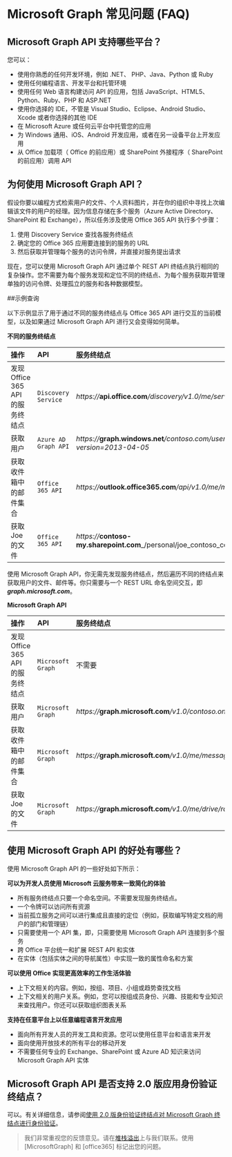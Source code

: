 
# Microsoft Graph 常见问题 (FAQ)

## Microsoft Graph API 支持哪些平台？
<!--
Apps can use the Microsoft Graph API to perform create, read, update, and delete (CRUD) operations on data sources and entities, giving them seamless access to work data. 

**Ease of use--one endpoint, all Office 365 data under one roof**

You can use the API in four steps:
1.  Select your programming language and development environment.
2.  Build your app.
3.  Optionally, host your app in Microsoft Azure or any cloud platform you choose.
4.  Authenticate your users by using single sign-on with Azure AD.

As a developer you can use the API to create custom apps that access and interact with all the richness of enterprise and productivity data--users, groups, organizational contacts, files, folders, mail, calendar, insights and relationships--and build apps across all mobile, web, and desktop platforms. No matter your development platform or tools. Using a single service endpoint to access those entities and data. And a single authentication flow.  -->

您可以：

<!--Just like in Office 365 APIs, Office 365 unified endpoint API  allows you to build apps using any development environment of your choice:  -->

- 使用你熟悉的任何开发环境，例如 .NET、 PHP、Java、Python 或 Ruby
- 使用任何编程语言、开发平台和托管环境
- 使用任何 Web 语言构建访问 API 的应用，包括 JavaScript、HTML5、Python、Ruby、PHP 和 ASP.NET  
- 使用你选择的 IDE，不管是 Visual Studio、Eclipse、Android Studio、Xcode 或者你选择的其他 IDE
- 在 Microsoft Azure 或任何云平台中托管您的应用
- 为 Windows 通用、iOS、Android 开发应用，或者在另一设备平台上开发应用
- 从 Office 加载项（ Office 的前应用）或 SharePoint 外接程序（ SharePoint 的前应用）调用 API
 


## 为何使用 Microsoft Graph API？

假设你要以编程方式检索用户的文件、个人资料图片，并在你的组织中寻找上次编辑该文件的用户的经理。因为信息存储在多个服务（Azure Active Directory、SharePoint 和 Exchange），所以任务涉及使用 Office 365 API 执行多个步骤： 

1. 使用 Discovery Service 查找各服务终结点 
2. 确定您的 Office 365 应用要连接到的服务的 URL
3. 然后获取并管理每个服务的访问令牌，并直接对服务提出请求

现在，您可以使用 Microsoft Graph API 通过单个 REST API 终结点执行相同的复杂操作。您不需要为每个服务发现和定位不同的终结点、为每个服务获取并管理单独的访问令牌、处理孤立的服务和各种数据模型。

##示例查询

以下示例显示了用于通过不同的服务终结点与 Office 365 API 进行交互的当前模型，以及如果通过 Microsoft Graph API 进行又会变得如何简单。

**不同的服务终结点**

|   **操作**                  |  **API**                          |  **服务终结点** |
|:-----------------------------|:-----------------------------------------|:-----------------|
| 发现 Office 365 API 的服务终结点               |     `Discovery Service`           | _https://_**api.office.com**_/discovery/v1.0/me/services_ |
| 获取用户           |     `Azure AD Graph API` | _https://_**graph.windows.net**_/contoso.com/users?api-version=2013-04-05_|
| 获取收件箱中的邮件集合       |     `Office 365 API`           | _https://_**outlook.office365.com**_/api/v1.0/me/messages_  |
| 获取 Joe 的文件   |     `Office 365 API`  | _https://_**contoso-my.sharepoint.com**_/personal/joe_contoso_com/_api/v1.0/files_ |


使用 Microsoft Graph API，你无需先发现服务终结点，然后遍历不同的终结点来获取用户的文件、邮件等。你只需要与一个 REST URL 命名空间交互，即 _**graph.microsoft.com**_。

**Microsoft Graph API**

|   **操作**                  |  **API**                          |  **服务终结点** |
|:-----------------------------|:-----------------------------------------|:-----------------|
| 发现 Office 365 API 的服务终结点                |     `Microsoft Graph`           | 不需要 |
| 获取用户           |     `Microsoft Graph` | _https://_**graph.microsoft.com**_/v1.0/contoso.onmicrosoft.com/users_ |
| 获取收件箱中的邮件集合       |     `Microsoft Graph`           | _https://_**graph.microsoft.com**_/v1.0/me/messages_  |
| 获取 Joe 的文件   |     `Microsoft Graph `  | _https://_**graph.microsoft.com**_/v1.0/me/drive/root/children_ |


## 使用 Microsoft Graph API 的好处有哪些？

使用 Microsoft Graph API 的一些好处如下所示：

**可以为开发人员使用 Microsoft 云服务带来一致简化的体验**

-   所有服务终结点只要一个命名空间。不需要发现服务终结点。
-   一个令牌可以访问所有资源
-   当前孤立服务之间可以进行集成且直接的定位（例如，获取编写特定文档的用户的部门和管理链）
-   只需要使用一个 API 集，即，只需要使用 Microsoft Graph API 连接到多个服务
-   跨 Office 平台统一和扩展 REST API 和实体 
-   在实体（包括实体之间的导航属性）中实现一致的属性命名和方案

**可以使用 Office 实现更高效率的工作生活体验**

-   上下文相关的内容。例如，按组、项目、小组或趋势查找文档
-   上下文相关的用户关系。例如，您可以按组成员身份、兴趣、技能和专业知识来查找用户。你还可以获取组织图表关系

**支持在任意平台上以任意编程语言开发应用**

-   面向所有开发人员的开发工具和资源。您可以使用任意平台和语言来开发 
-   面向使用开放技术的所有平台的移动开发  
-   不需要任何专业的 Exchange、SharePoint 或 Azure AD 知识来访问 Microsoft Graph API 实体

<!---<a name="msg_v2auth"> </a>-->

## Microsoft Graph API 是否支持 2.0 版应用身份验证终结点？

可以。有关详细信息，请参阅[使用 2.0 版身份验证终结点对 Microsoft Graph 终结点进行身份验证](http://graph.microsoft.io/docs/authorization/converged_auth)。



  > 我们非常重视您的反馈意见。请在[堆栈溢出](http://stackoverflow.com/questions/tagged/office365)上与我们联系。使用 [MicrosoftGraph] 和 [office365] 标记出您的问题。









